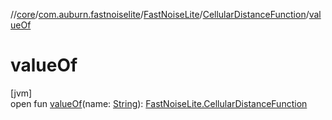 //[core](../../../../index.md)/[com.auburn.fastnoiselite](../../index.md)/[FastNoiseLite](../index.md)/[CellularDistanceFunction](index.md)/[valueOf](value-of.md)

# valueOf

[jvm]\
open fun [valueOf](value-of.md)(name: [String](https://docs.oracle.com/javase/8/docs/api/java/lang/String.html)): [FastNoiseLite.CellularDistanceFunction](index.md)
